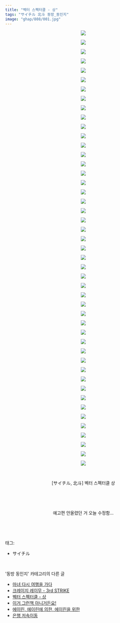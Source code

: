 ```yaml
---
title: "벡터 스펙터클 - 상"
tags: "サイチル 北斗 동방_동인지"
image: "ghap/808/001.jpg"
---
```

<div class="article">
<p style="text-align: center; clear: none; float: none;"><img src="{{ site.nasurl }}/ghap/808/001.jpg"/></p>
<p style="text-align: center; clear: none; float: none;"><img src="{{ site.nasurl }}/ghap/808/002.jpg"/></p>
<p style="text-align: center; clear: none; float: none;"><img src="{{ site.nasurl }}/ghap/808/003.jpg"/></p>
<p style="text-align: center; clear: none; float: none;"><img src="{{ site.nasurl }}/ghap/808/004.jpg"/></p>
<p style="text-align: center; clear: none; float: none;"><img src="{{ site.nasurl }}/ghap/808/005.jpg"/></p>
<p style="text-align: center; clear: none; float: none;"><img src="{{ site.nasurl }}/ghap/808/006.jpg"/></p>
<p style="text-align: center; clear: none; float: none;"><img src="{{ site.nasurl }}/ghap/808/007.jpg"/></p>
<p style="text-align: center; clear: none; float: none;"><img src="{{ site.nasurl }}/ghap/808/008.jpg"/></p>
<p style="text-align: center; clear: none; float: none;"><img src="{{ site.nasurl }}/ghap/808/009.jpg"/></p>
<p style="text-align: center; clear: none; float: none;"><img src="{{ site.nasurl }}/ghap/808/010.jpg"/></p>
<p style="text-align: center; clear: none; float: none;"><img src="{{ site.nasurl }}/ghap/808/011.jpg"/></p>
<p style="text-align: center; clear: none; float: none;"><img src="{{ site.nasurl }}/ghap/808/012.jpg"/></p>
<p style="text-align: center; clear: none; float: none;"><img src="{{ site.nasurl }}/ghap/808/013.jpg"/></p>
<p style="text-align: center; clear: none; float: none;"><img src="{{ site.nasurl }}/ghap/808/014.jpg"/></p>
<p style="text-align: center; clear: none; float: none;"><img src="{{ site.nasurl }}/ghap/808/015.jpg"/></p>
<p style="text-align: center; clear: none; float: none;"><img src="{{ site.nasurl }}/ghap/808/016.jpg"/></p>
<p style="text-align: center; clear: none; float: none;"><img src="{{ site.nasurl }}/ghap/808/017.jpg"/></p>
<p style="text-align: center; clear: none; float: none;"><img src="{{ site.nasurl }}/ghap/808/018.jpg"/></p>
<p style="text-align: center; clear: none; float: none;"><img src="{{ site.nasurl }}/ghap/808/019.jpg"/></p>
<p style="text-align: center; clear: none; float: none;"><img src="{{ site.nasurl }}/ghap/808/020.jpg"/></p>
<p style="text-align: center; clear: none; float: none;"><img src="{{ site.nasurl }}/ghap/808/021.jpg"/></p>
<p style="text-align: center; clear: none; float: none;"><img src="{{ site.nasurl }}/ghap/808/022.jpg"/></p>
<p style="text-align: center; clear: none; float: none;"><img src="{{ site.nasurl }}/ghap/808/023.jpg"/></p>
<p style="text-align: center; clear: none; float: none;"><img src="{{ site.nasurl }}/ghap/808/024.jpg"/></p>
<p style="text-align: center; clear: none; float: none;"><img src="{{ site.nasurl }}/ghap/808/025.jpg"/></p>
<p style="text-align: center; clear: none; float: none;"><img src="{{ site.nasurl }}/ghap/808/026.jpg"/></p>
<p style="text-align: center; clear: none; float: none;"><img src="{{ site.nasurl }}/ghap/808/027.jpg"/></p>
<p style="text-align: center; clear: none; float: none;"><img src="{{ site.nasurl }}/ghap/808/028.jpg"/></p>
<p style="text-align: center; clear: none; float: none;"><img src="{{ site.nasurl }}/ghap/808/029.jpg"/></p>
<p style="text-align: center; clear: none; float: none;"><img src="{{ site.nasurl }}/ghap/808/030.jpg"/></p>
<p style="text-align: center; clear: none; float: none;"><img src="{{ site.nasurl }}/ghap/808/031.jpg"/></p>
<p style="text-align: center; clear: none; float: none;"><img src="{{ site.nasurl }}/ghap/808/032.jpg"/></p>
<p style="text-align: center; clear: none; float: none;"><img src="{{ site.nasurl }}/ghap/808/033.jpg"/></p>
<p style="text-align: center; clear: none; float: none;"><img src="{{ site.nasurl }}/ghap/808/034.jpg"/></p>
<p style="text-align: center; clear: none; float: none;"><img src="{{ site.nasurl }}/ghap/808/035.jpg"/></p>
<p style="text-align: center; clear: none; float: none;"><img src="{{ site.nasurl }}/ghap/808/036.jpg"/></p>
<p style="text-align: center; clear: none; float: none;"><img src="{{ site.nasurl }}/ghap/808/037.jpg"/></p>
<p style="text-align: center; clear: none; float: none;"><img src="{{ site.nasurl }}/ghap/808/038.jpg"/></p>
<p style="text-align: center; clear: none; float: none;"><img src="{{ site.nasurl }}/ghap/808/039.jpg"/></p>
<p style="text-align: center; clear: none; float: none;"><img src="{{ site.nasurl }}/ghap/808/040.jpg"/></p>
<p style="text-align: center; clear: none; float: none;"><img src="{{ site.nasurl }}/ghap/808/041.jpg"/></p>
<p style="text-align: center; clear: none; float: none;"><img src="{{ site.nasurl }}/ghap/808/042.jpg"/></p>
<p style="text-align: center; clear: none; float: none;"><img src="{{ site.nasurl }}/ghap/808/043.jpg"/></p>
<p style="text-align: center; clear: none; float: none;"><img src="{{ site.nasurl }}/ghap/808/044.jpg"/></p>
<p style="text-align: center; clear: none; float: none;"><img src="{{ site.nasurl }}/ghap/808/045.jpg"/></p>
<p style="text-align: center; clear: none; float: none;"><img src="{{ site.nasurl }}/ghap/808/046.jpg"/></p>
<p style="text-align: center; clear: none; float: none;"><img src="{{ site.nasurl }}/ghap/808/047.jpg"/></p>
<p style="text-align: center; clear: none; float: none;"><br/></p>
<p style="text-align: center; clear: none; float: none;">[サイチル, 北斗] 벡터 스펙터클 상</p>
<p style="text-align: center; clear: none; float: none;"><br/></p>
<p style="text-align: center; clear: none; float: none;"><br/></p>
<p style="text-align: center; clear: none; float: none;">예고편 안올렸던 거 오늘 수정함...</p>
<p><br/></p>
</div><br/>
<div class="tagTrail">
<p>태그: </p>
<ul>
<li>サイチル</li>
</ul>
</div><br/>
<div class="another">
<p>'동방 동인지' 카테고리의 다른 글</p>
<ul>
<li><a href="/2016-07-10-ghap_810">마녀 다시 여행을 가다</a></li>
<li><a href="/2016-07-10-ghap_809">크레이지 레이무 - 3rd STRIKE</a></li>
<li><a href="/2016-07-10-ghap_808">벡터 스펙터클 - 상</a></li>
<li><a href="/2016-07-10-ghap_807">이거 그런책 아니거든요!</a></li>
<li><a href="/2016-07-10-ghap_806">에이린, 에이린에 의한, 에이린을 위한</a></li>
<li><a href="/2016-07-10-ghap_805">은행 저속이동</a></li>
</ul>
</div><br/>
<div class="cb_module cb_fluid">
<div class="cb_wrt cb_profile">
</div><!-- commentList close -->
</div><br/>
